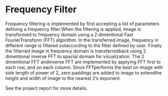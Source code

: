 # Frequency Filter

Frequency filtering is implemented by first accepting a list of parameters defining a frequency filter.When the filtering is applied, image is transformed to frequency domain using a 2 dimentional Fast FourierTransform (FFT) algorithm.  In the transferred image,  frequency in different range is filtered outaccording to the filter defined by user.  Finally the filterred image in frequency domain is transferredback using 2 dimentional inverse FFT to spacial domain for visualization.  The 2 dimentional FFT andinverse  FFT  are  implemented  by  applying  FFT  first  to  each  row,  and  on  each  column.   Since  FFTperforms the best on image with side length of power of 2, zero paddings are added to image to extendthe height and width of image to the nearest 2’s exponent.

See the project report for more details.